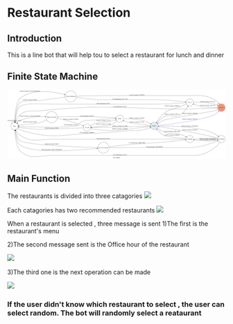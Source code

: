 # Restaurant Selection 
## Introduction 
This is a line bot that will help tou to select a restaurant for lunch and dinner 

## Finite State Machine 
![](./fsm.png)

## Main Function 
The restaurants is divided into three catagories
![](https://i.imgur.com/BvvPQbP.jpg)

Each catagories has two recommended restaurants 
![](https://i.imgur.com/9UJGo4w.jpg)

When a restaurant is selected , three message is sent
1)The first is the restaurant's menu

2)The second message sent is the Office hour of the restaurant 

![](https://i.imgur.com/wKs6ivT.jpg)

3)The third one is the next operation can be made

![](https://i.imgur.com/IK3mAgd.jpg)


### If the user didn't know which restaurant to select , the user can select random. The bot will randomly select a reataurant 
